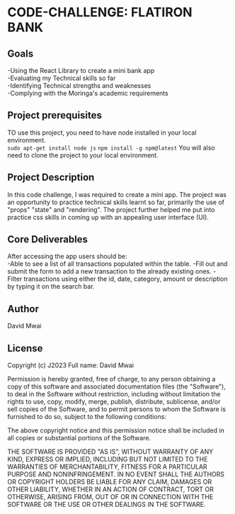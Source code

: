 # CODE-CHALLENGE: FLATIRON BANK 
## Goals 
-Using the React Library to create a mini bank app<br>
-Evaluating my Technical skills so far<br>
-Identifying Technical strengths and weaknesses<br>
-Complying with the Moringa's academic requirements 

## Project prerequisites
TO use this project, you need to have node installed in your local environment.<br>
        `sudo apt-get install node js`
        `npm install -g npm@latest`
You will also need to clone the project to your local environment. 

## Project Description
In this code challenge, I was required  to create a mini app. The project was an opportunity to practice technical skills learnt so far, primarily the use of "props" "state" and "rendering". The project further helped me put into practice css skills in coming up with an appealing user interface (UI).

## Core Deliverables 
After accessing the app users should be:<br>
-Able to see a list of all transactions populated within the table.
-Fill out and submit the form to add a new transaction to the already existing ones. 
-Filter transactions using either the id, date, category, amount or description by typing it on the search bar. 

## Author 
David Mwai


## License 
Copyright (c) J2023 Full name: David Mwai

Permission is hereby granted, free of charge, to any person obtaining a copy of this software and associated documentation files (the "Software"), to deal in the Software without restriction, including without limitation the rights to use, copy, modify, merge, publish, distribute, sublicense, and/or sell copies of the Software, and to permit persons to whom the Software is furnished to do so, subject to the following conditions:

The above copyright notice and this permission notice shall be included in all copies or substantial portions of the Software.

THE SOFTWARE IS PROVIDED "AS IS", WITHOUT WARRANTY OF ANY KIND, EXPRESS OR IMPLIED, INCLUDING BUT NOT LIMITED TO THE WARRANTIES OF MERCHANTABILITY, FITNESS FOR A PARTICULAR PURPOSE AND NONINFRINGEMENT. IN NO EVENT SHALL THE AUTHORS OR COPYRIGHT HOLDERS BE LIABLE FOR ANY CLAIM, DAMAGES OR OTHER LIABILITY, WHETHER IN AN ACTION OF CONTRACT, TORT OR OTHERWISE, ARISING FROM, OUT OF OR IN CONNECTION WITH THE SOFTWARE OR THE USE OR OTHER DEALINGS IN THE SOFTWARE.


